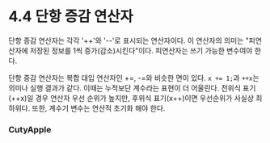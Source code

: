 # 4.4 단항 증감 연산자
단항 증감 연산자는 각각 '++'와 '--'로 표시되는 연산자이다. 이 연산자의 의미는 "피연산자에 저장된 정보를 1씩 증가(감소)시킨다"이다. 피연산자는 쓰기 가능한 변수여야 한다. 

단항 증감 연산자는 복합 대입 연산자인 +=, -=와 비슷한 면이 있다. `x += 1;`과 `++x`는 의미나 실행 결과가 같다. 이때는 누적보단 계수라는 표현이 더 어울린다. 전위식 표기(++x)일 경우 연산자 우선 순위가 높지만, 후위식 표기(x++)이면 우선순위가 사실상 최하위다. 또한, 계수기 변수는 연산적 초기화 해야 한다.

### CutyApple